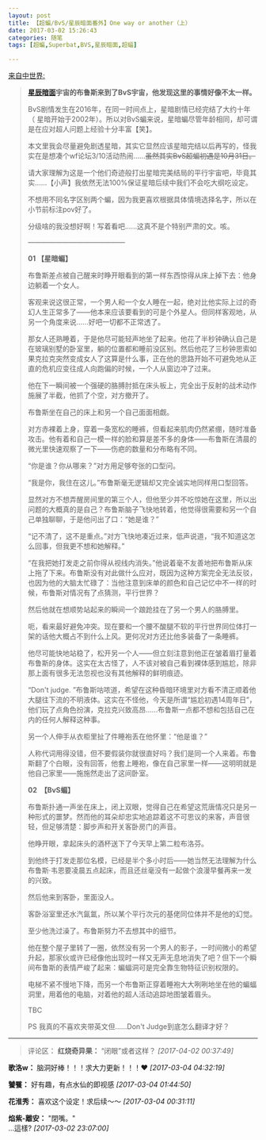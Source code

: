 ```yaml
---
layout: post
title: 【超蝙/BvS/星辰暗面番外】One way or another（上）
date: 2017-03-02 15:26:43
categories: 随笔
tags: [超蝙,Superbat,BVS,星辰暗面,超蝠]

---
```

[来自中世界:](http://frommidworld.lofter.com/post/258694_e7b99d4)

> [**星辰暗面**](http://farsideoftheplanet.lofter.com/)**宇宙的布鲁斯来到了BvS宇宙，他发现这里的事情好像不太一样。**
> 
> BvS剧情发生在2016年，在同一时间点上，星暗剧情已经完结了大约十年（ 星暗开始于2002年）。所以对BvS蝙来说，星暗蝙尽管年龄相同，却可谓是在应对超人问题上经验十分丰富【笑】。
> 
> 本文里我会尽量避免剧透星暗，其实它显然应该星暗完结以后再写的，怪我实在是想凑个wf论坛3/10活动热闹……<span style="text-decoration:line-through;">虽然其实BvS超蝙初遇是10月31日。</span>
> 
> 请大家理解为这是一个他们奇迹般打出星暗完美结局的平行宇宙吧，毕竟其实……【小声】我依然无法100%保证星暗后续中我们不会吃大纲吃设定。
> 
> 不想用不同名字区别两个蝙，因为我更喜欢根据具体情境选择名字，所以在小节前标注pov好了。
> 
> 分级啥的我没想好啊！写着看吧……这真不是个特别严肃的文。咳。
> 
> ——————————————
> 
> **01 【星暗蝙】**
> 
> 布鲁斯差点被自己醒来时睁开眼看到的第一样东西惊得从床上掉下去：他身边躺着一个女人。
> 
> 客观来说这很正常，一个男人和一个女人睡在一起，绝对比他实际上过的奇幻人生正常多了——他本来应该要看到的可是个外星人。但同样客观地，从另一个角度来说……好吧一切都不正常透了。
> 
> 那女人还熟睡着，于是他尽可能轻声地坐了起来。他花了半秒钟确认自己是在玻璃别墅的卧室里，躺的位置都和睡前没区别。然后他花了三秒钟思索如果克拉克突然变成女人了这算是什么事，正在他的思路开始不可避免地从正直的危机应变往成人向跑偏的时候，一个人从窗边冲了过来。
> 
> 他在下一瞬间被一个强硬的胳膊肘抵在床头板上，完全出于反射的战术动作施展了半截，他抓了个空，对方撤开了。
> 
> 布鲁斯坐在自己的床上和另一个自己面面相觑。
> 
> 对方赤裸着上身，穿着一条宽松的睡裤，但看起来肌肉仍然紧绷，随时准备攻击。他有着和自己一模一样的脸和算是差不多的身体——布鲁斯在清晨的微光里快速观察了一下——伤疤的数量和分布略有不同。
> 
> “你是谁？你从哪来？”对方用足够夸张的口型问。
> 
> “我是你，我住在这儿。”布鲁斯毫无逻辑却又完全诚实地同样用口型回答。
> 
> 显然对方不想弄醒房间里的第三个人，但他至少并不吃惊她在这里，所以出问题的大概真的是自己？布鲁斯脑子飞快地转着，他觉得很需要和另一个自己单独聊聊，于是他问出了口：“她是谁？”
> 
> “记不清了，这不是重点。”对方飞快地凑近过来，低声说道，“我不知道这怎么回事，但我更不想和她解释。”
> 
> “在我把她打发走之前你得从视线内消失。”他说着毫不友善地把布鲁斯从床上拖了下来。布鲁斯没有对此做什么应对，既因为这种方案完全无法反驳，也因为他的大脑太忙碌了：当他注意到床单的颜色和自己记忆中不一样的时候，布鲁斯对情况有了点猜测，平行世界？
> 
> 然后他就在想顺势站起来的瞬间一个踉跄挂在了另一个男人的胳膊里。
> 
> 呃，看来最好避免冲突。现在要和一个腰不酸腿不软的平行世界同位体打一架的话他大概占不到什么上风。更何况对方还比他多装备了一条睡裤。
> 
> 他尽可能快地站稳了，松开另一个人——但立刻注意到他正在皱着眉打量着布鲁斯的身体。这实在太古怪了，人不该对被自己看到裸体感到尴尬，除非那上面有很多无法忽视也没有其他解释的鲜明痕迹。
> 
> “Don't judge. ”布鲁斯咕哝道，希望在这种昏暗环境里对方看不清正顺着他大腿往下流的不明液体。这实在不怪他，今天是所谓“尴尬初遇14周年日”，他们玩了点角色扮演，克拉克兴致高昂……布鲁斯一点都不想和包括自己在内的任何人解释这种事。
> 
> 另一个人伸手从衣柜里扯了件睡袍丢在他怀里：“他是谁？”
> 
> 人称代词用得没错，但不要假装你就很直好吗？我们是同一个人来着。布鲁斯翻了个白眼，没有回答，他套上睡袍，像在自己家里一样——这明明就是他自己家里——施施然走出了这间卧室。
> 
> **02  【BvS蝙】**
> 
> 布鲁斯扑通一声坐在床上，闭上双眼，觉得自己在希望这荒唐情况只是另一种形式的噩梦。然而他的耳朵却忠实地追踪着这不可思议的来客，声音很轻，但足够清楚：脚步声和开关客卧房门的声音。
> 
> 他睁开眼，拿起床头的酒杯送下了今天早上第二粒布洛芬。
> 
> 到他终于打发走那位名模，已经是半个多小时后——她当然无法理解为什么布鲁斯·韦恩要凌晨五点起床，而且还丝毫没有一起做个浪漫早餐再来一发的兴致。
> 
> 然后他来到客卧，里面没人。
> 
> 客卧浴室里还水汽氤氲，所以某个平行次元的基佬同位体并不是他的幻觉。
> 
> 至少他洗过澡了。布鲁斯努力不去想其中的细节。
> 
> 他在整个屋子里转了一圈，依然没有另一个男人的影子，一时间微小的希望升起，那家伙或许已经像他出现时一样又无声无息地消失了吧？但下一个瞬间布鲁斯的表情严峻了起来：蝙蝠洞可是完全靠生物特征识别权限的。
> 
> 电梯不紧不慢地下降，而另一个布鲁斯正穿着睡袍大大咧咧地坐在他的蝙蝠洞里，用着他的电脑，对着他的超人活动追踪地图皱着眉头。
> 
> TBC
> 
> PS 我真的不喜欢夹带英文但……Don't Judge到底怎么翻译才好？
---
>评论区：
>**红烧奇异果：** “闭眼”或者这样？  *[2017-04-02 00:37:49]*
>
**歌洛w：** 脑洞好棒！！！求大力更新！！！❤  *[2017-03-04 04:32:19]*
>
**饕餮：** 好有趣，有点水仙的即视感  *[2017-03-04 01:44:50]*
>
**花淮秀：** 喜欢这个设定！求后续～～  *[2017-03-04 00:31:11]*
>
**焰紫-離安：** &quot;閉嘴。&quot;
<br />...這樣?  *[2017-03-02 23:07:00]*
>

